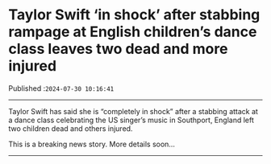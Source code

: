# Taylor Swift ‘in shock’ after stabbing rampage at English children’s dance class leaves two dead and more injured

Published :`2024-07-30 10:16:41`

---

Taylor Swift has said she is “completely in shock” after a stabbing attack at a dance class celebrating the US singer’s music in Southport, England left two children dead and others injured.

This is a breaking news story. More details soon…

---

